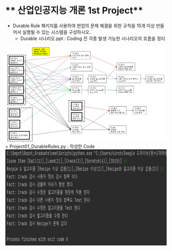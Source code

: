 # ** 산업인공지능 개론 1st Project** 

- Durable Rule 패키지를 사용하여 현업의 문제 해결을 위한 규칙을 15개 이상 만들어서 실행될 수 있는 시스템을 구성하시오. 
   + Durable 시나리오.ppt : Coding 전 각종 발생 가능한 시나리오의 흐름을 정리
<img src="./시나리오.jpg"  width="640" height="300">  
   + Project01_DurableRules.py : 작성한 Code
<img src="./실행결과.jpg"  width="640" height="300"> 

<p align="center">
 
</p>
</br>
